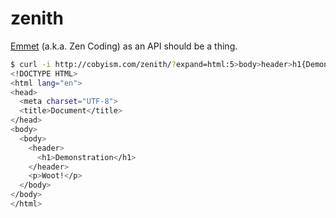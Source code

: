 # zenith

[Emmet](http://emmet.io/) (a.k.a. Zen Coding) as an API should be a thing.

```sh
$ curl -i http://cobyism.com/zenith/?expand=html:5>body>header>h1{Demonstration}<p{Woot!}
<!DOCTYPE HTML>
<html lang="en">
<head>
  <meta charset="UTF-8">
  <title>Document</title>
</head>
<body>
  <body>
    <header>
      <h1>Demonstration</h1>
    </header>
    <p>Woot!</p>
  </body>
</body>
</html>
```
